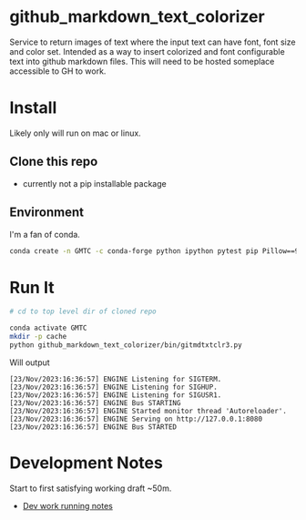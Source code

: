 # github_markdown_text_colorizer
Service to return images of text where the input text can have font, font size and color set.  Intended as a way to insert colorized and font configurable text into github markdown files. This will need to be hosted someplace accessible to GH to work.

# Install
Likely only will run on mac or linux.

## Clone this repo
  * currently not a pip installable package

## Environment
I'm a fan of conda.

```bash
conda create -n GMTC -c conda-forge python ipython pytest pip Pillow==9.5.0 cherrypy
```

# Run It

```bash
# cd to top level dir of cloned repo

conda activate GMTC
mkdir -p cache
python github_markdown_text_colorizer/bin/gitmdtxtclr3.py

```
Will output

```text
[23/Nov/2023:16:36:57] ENGINE Listening for SIGTERM.
[23/Nov/2023:16:36:57] ENGINE Listening for SIGHUP.
[23/Nov/2023:16:36:57] ENGINE Listening for SIGUSR1.
[23/Nov/2023:16:36:57] ENGINE Bus STARTING
[23/Nov/2023:16:36:57] ENGINE Started monitor thread 'Autoreloader'.
[23/Nov/2023:16:36:57] ENGINE Serving on http://127.0.0.1:8080
[23/Nov/2023:16:36:57] ENGINE Bus STARTED
```

# Development Notes
Start to first satisfying working draft ~50m.
* [Dev work running notes](github_markdown_text_colorizer/docs/chatgpt_convo.md)
